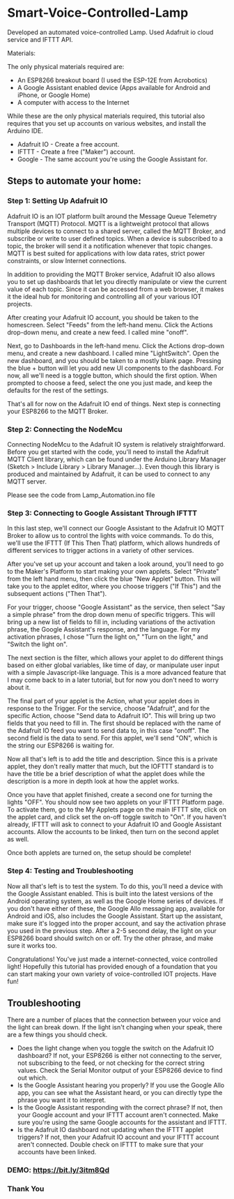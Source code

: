 # Smart-Voice-Controlled-Lamp

Developed an automated voice-controlled Lamp. Used Adafruit io cloud service and IFTTT API.

Materials:

The only physical materials required are:

- An ESP8266 breakout board (I used the ESP-12E from Acrobotics)
- A Google Assistant enabled device (Apps available for Android and iPhone, or Google Home)
- A computer with access to the Internet

While these are the only physical materials required, this tutorial also requires that you set up accounts on various websites, and install the Arduino IDE.

- Adafruit IO - Create a free account.
- IFTTT - Create a free ("Maker") account.
- Google - The same account you're using the Google Assistant for.

## Steps to automate your home:

### Step 1: Setting Up Adafruit IO

Adafruit IO is an IOT platform built around the Message Queue Telemetry Transport (MQTT) Protocol. MQTT is a lightweight protocol that allows multiple devices to connect to a shared server, called the MQTT Broker, and subscribe or write to user defined topics. When a device is subscribed to a topic, the broker will send it a notification whenever that topic changes. MQTT is best suited for applications with low data rates, strict power constraints, or slow Internet connections.

In addition to providing the MQTT Broker service, Adafruit IO also allows you to set up dashboards that let you directly manipulate or view the current value of each topic. Since it can be accessed from a web browser, it makes it the ideal hub for monitoring and controlling all of your various IOT projects.

After creating your Adafruit IO account, you should be taken to the homescreen. Select "Feeds" from the left-hand menu. Click the Actions drop-down menu, and create a new feed. I called mine "onoff".

Next, go to Dashboards in the left-hand menu. Click the Actions drop-down menu, and create a new dashboard. I called mine "LightSwitch". Open the new dashboard, and you should be taken to a mostly blank page. Pressing the blue + button will let you add new UI components to the dashboard. For now, all we'll need is a toggle button, which should the first option. When prompted to choose a feed, select the one you just made, and keep the defaults for the rest of the settings.

That's all for now on the Adafruit IO end of things. Next step is connecting your ESP8266 to the MQTT Broker.

### Step 2: Connecting the NodeMcu

Connecting NodeMcu to the Adafruit IO system is relatively straightforward. Before you get started with the code, you'll need to install the Adafruit MQTT Client library, which can be found under the Arduino Library Manager (Sketch > Include Library > Library Manager...). Even though this library is produced and maintained by Adafruit, it can be used to connect to any MQTT server.

Please see the code from Lamp_Automation.ino file

### Step 3: Connecting to Google Assistant Through IFTTT

In this last step, we'll connect our Google Assistant to the Adafruit IO MQTT Broker to allow us to control the lights with voice commands. To do this, we'll use the IFTTT (If This Then That) platform, which allows hundreds of different services to trigger actions in a variety of other services.

After you've set up your account and taken a look around, you'll need to go to the Maker's Platform to start making your own applets. Select "Private" from the left hand menu, then click the blue "New Applet" button. This will take you to the applet editor, where you choose triggers ("If This") and the subsequent actions ("Then That").

For your trigger, choose "Google Assistant" as the service, then select "Say a simple phrase" from the drop down menu of specific triggers. This will bring up a new list of fields to fill in, including variations of the activation phrase, the Google Assistant's response, and the language. For my activation phrases, I chose "Turn the light on," "Turn on the light," and "Switch the light on".

The next section is the filter, which allows your applet to do different things based on either global variables, like time of day, or manipulate user input with a simple Javascript-like language. This is a more advanced feature that I may come back to in a later tutorial, but for now you don't need to worry about it.

The final part of your applet is the Action, what your applet does in response to the Trigger. For the service, choose "Adafruit", and for the specific Action, choose "Send data to Adafruit IO". This will bring up two fields that you need to fill in. The first should be replaced with the name of the Adafruit IO feed you want to send data to, in this case "onoff". The second field is the data to send. For this applet, we'll send "ON", which is the string our ESP8266 is waiting for.

Now all that's left is to add the title and description. Since this is a private applet, they don't really matter that much, but the IOFTTT standard is to have the title be a brief description of what the applet does while the description is a more in depth look at how the applet works.

Once you have that applet finished, create a second one for turning the lights "OFF". You should now see two applets on your IFTTT Platform page. To activate them, go to the My Applets page on the main IFTTT site, click on the applet card, and click set the on-off toggle switch to "On". If you haven't already, IFTTT will ask to connect to your Adafruit IO and Google Assistant accounts. Allow the accounts to be linked, then turn on the second applet as well.

Once both applets are turned on, the setup should be complete!

### Step 4: Testing and Troubleshooting

Now all that's left is to test the system. To do this, you'll need a device with the Google Assistant enabled. This is built into the latest versions of the Android operating system, as well as the Google Home series of devices. If you don't have either of these, the Google Allo messaging app, available for Android and iOS, also includes the Google Assistant. Start up the assistant, make sure it's logged into the proper account, and say the activation phrase you used in the previous step. After a 2-5 second delay, the light on your ESP8266 board should switch on or off. Try the other phrase, and make sure it works too.

Congratulations! You've just made a internet-connected, voice controlled light! Hopefully this tutorial has provided enough of a foundation that you can start making your own variety of voice-controlled IOT projects. Have fun!

## Troubleshooting

There are a number of places that the connection between your voice and the light can break down. If the light isn't changing when your speak, there are a few things you should check.

- Does the light change when you toggle the switch on the Adafruit IO dashboard? If not, your ESP8266 is either not connecting to the server, not subscribing to the feed, or not checking for the correct string values. Check the Serial Monitor output of your ESP8266 device to find out which.
- Is the Google Assistant hearing you properly? If you use the Google Allo app, you can see what the Assistant heard, or you can directly type the phrase you want it to interpret.
- Is the Google Assistant responding with the correct phrase? If not, then your Google account and your IFTTT account aren't connected. Make sure you're using the same Google accounts for the assistant and IFTTT.
- Is the Adafruit IO dashboard not updating when the IFTTT applet triggers? If not, then your Adafruit IO account and your IFTTT account aren't connected. Double check on IFTTT to make sure that your accounts have been linked.

### DEMO: https://bit.ly/3itm8Qd

### Thank You
